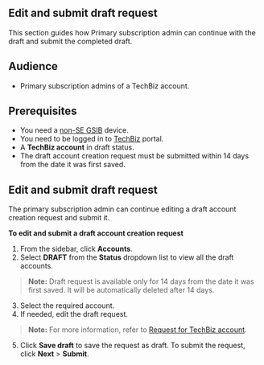## Edit and submit draft request

This section guides how Primary subscription admin can continue with the draft and submit the completed draft.

## Audience

- Primary subscription admins of a TechBiz account.

## Prerequisites

- You need a [non-SE GSIB](https://docs.developer.tech.gov.sg/docs/techbiz-documentation/glossary) device.
- You need to be logged in to [TechBiz](https://portal.techbiz.suite.gov.sg/) portal.
- A **TechBiz account** in draft status.
- The draft account creation request must be submitted within 14 days from the date it was first saved. 

## Edit and submit draft request

The primary subscription admin can continue editing a draft account creation request and submit it. 

**To edit and submit a draft account creation request**

1. From the sidebar, click **Accounts**.
2. Select **DRAFT** from the **Status** dropdown list to view all the draft accounts.
> **Note:** Draft request is available only for 14 days from the date it was first saved. It will be automatically deleted after 14 days. 
3. Select the required account.
4. If needed, edit the draft request. 

> **Note:** For more information, refer to [Request for TechBiz account](request-for-techbiz-account.md). 

5. Click **Save draft** to save the request as draft. To submit the request, click **Next** > **Submit**.  
